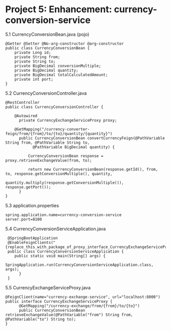 # Project 5: Enhancement: currency-conversion-service

  5.1 CurrencyConversionBean.java (pojo)
    
    @Getter @Setter @No-arg-constructor @arg-constructor
    public class CurrencyConversionBean {
	    private Long id;
	    private String from;
	    private String to;
	    private BigDecimal conversionMultiple;
	    private BigDecimal quantity;
	    private BigDecimal totalCalculatedAmount;
	    private int port;
    }


  5.2 CurrencyConversionController.java
  
    @RestController
    public class CurrencyConversionController {
    
        @Autowired
	      private CurrencyExchangeServiceProxy proxy;    
        
        @GetMapping("/currency-converter-feign/from/{from}/to/{to}/quantity/{quantity}")
	      public CurrencyConversionBean convertCurrencyFeign(@PathVariable String from, @PathVariable String to,
			    @PathVariable BigDecimal quantity) {

		      CurrencyConversionBean response = proxy.retrieveExchangeValue(from, to);

		      return new CurrencyConversionBean(response.getId(), from, to, response.getConversionMultiple(), quantity,
				        quantity.multiply(response.getConversionMultiple()), response.getPort());
	      }
    }
  
  5.3 application.properties
  
    spring.application.name=currency-conversion-service
    server.port=8100
  
  5.4 CurrencyConversionServiceApplication.java
  
     @SpringBootApplication
     @EnableFeignClients("{replace_this_with_package_of_proxy_interface_CurrencyExchangeServiceProxy}")
     public class CurrencyConversionServiceApplication {
        public static void main(String[] args) {
		      SpringApplication.run(CurrencyConversionServiceApplication.class, args);
	      }
     }
     
  5.5 CurrencyExchangeServiceProxy.java
  
    @FeignClient(name="currency-exchange-service", url="localhost:8000")
    public interface CurrencyExchangeServiceProxy {
	      @GetMapping("/currency-exchange/from/{from}/to/{to}")
	      public CurrencyConversionBean retrieveExchangeValue(@PathVariable("from") String from, @PathVariable("to") String to);
    }
  
  
   
  
  
  
  
  
  
  
  
  
  
  
  
  
  
  
  
  
  
  
  
  
